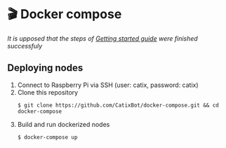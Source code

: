 # 🎬 Docker compose

_It is upposed that the steps of [Getting started guide](https://github.com/CatixBot/getting-started-guide) were finished successfuly_

## Deploying nodes

1. Connect to Raspberry Pi via SSH (user: catix, password: catix)
2. Clone this repository
    ```
    $ git clone https://github.com/CatixBot/docker-compose.git && cd docker-compose
    ```
3. Build and run dockerized nodes
    ```
    $ docker-compose up
    ```
